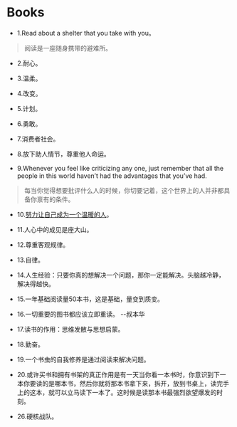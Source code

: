 # Books

- 1.Read about a shelter that you take with you。

>阅读是一座随身携带的避难所。

- 2.耐心。

- 3.温柔。

- 4.改变。

- 5.计划。

- 6.勇敢。

- 7.消费者社会。

- 8.放下助人情节，尊重他人命运。

- 9.Whenever you feel like criticizing any one, just remember that all the people in this world haven’t had the advantages that you’ve had.

>每当你觉得想要批评什么人的时候，你切要记着，这个世界上的人并非都具备你禀有的条件。

- 10.[努力让自己成为一个温暖的人](https://mp.weixin.qq.com/s/tdlm-z-IGr4bGrsU82w74w)。

- 11.人心中的成见是座大山。

- 12.尊重客观规律。

- 13.自律。

- 14.人生经验：只要你真的想解决一个问题，那你一定能解决。头脑越冷静，解决得越快。

- 15.一年基础阅读量50本书，这是基础，量变到质变。

- 16.一切重要的图书都应该立即重读。 --叔本华

- 17.读书的作用：思维发散与思想启蒙。

- 18.勤奋。

- 19.一个书虫的自我修养是通过阅读来解决问题。

- 20.或许买书和拥有书架的真正作用是有一天当你看一本书时，你意识到下一本你要读的是哪本书，然后你就将那本书拿下来，拆开，放到书桌上，读完手上的这本，就可以立马读下一本了。这时候是读那本书最强烈欲望爆发的时刻。

- 26.硬核战队。
